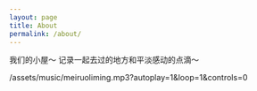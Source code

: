 ```yaml
---
layout: page
title: About
permalink: /about/
---
```


我们的小屋～ 记录一起去过的地方和平淡感动的点滴～ 

/assets/music/meiruoliming.mp3?autoplay=1&loop=1&controls=0
 

